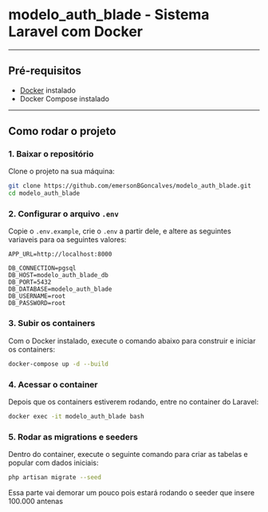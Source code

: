 # modelo_auth_blade - Sistema Laravel com Docker

---

## Pré-requisitos

- [Docker](https://www.docker.com/) instalado
- Docker Compose instalado

---

## Como rodar o projeto

### 1. Baixar o repositório

Clone o projeto na sua máquina:

```bash
git clone https://github.com/emersonBGoncalves/modelo_auth_blade.git
cd modelo_auth_blade
```

### 2. Configurar o arquivo `.env`

Copie o `.env.example`, crie o `.env` a partir dele, e altere as seguintes variaveis para oa seguintes valores:

```env
APP_URL=http://localhost:8000

DB_CONNECTION=pgsql
DB_HOST=modelo_auth_blade_db
DB_PORT=5432
DB_DATABASE=modelo_auth_blade
DB_USERNAME=root
DB_PASSWORD=root
```

### 3. Subir os containers

Com o Docker instalado, execute o comando abaixo para construir e iniciar os containers:

```bash
docker-compose up -d --build
```

### 4. Acessar o container

Depois que os containers estiverem rodando, entre no container do Laravel:

```bash
docker exec -it modelo_auth_blade bash
```

### 5. Rodar as migrations e seeders

Dentro do container, execute o seguinte comando para criar as tabelas e popular com dados iniciais:

```bash
php artisan migrate --seed
```

Essa parte vai demorar um pouco pois estará rodando o seeder que insere 100.000 antenas
